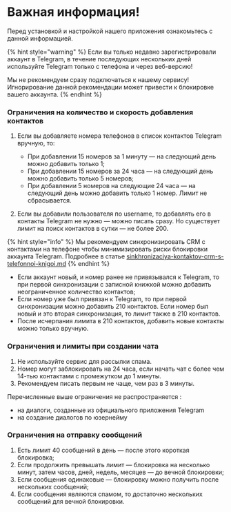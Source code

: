 # Важная информация!

Перед установкой и настройкой нашего приложения ознакомьтесь с данной информацией.

{% hint style="warning" %}
Если вы только недавно зарегистрировали аккаунт в Telegram, в течение последующих нескольких дней используйте Telegram только с телефона и через веб-версию!

Мы не рекомендуем сразу подключаться к нашему сервису! Игнорирование данной рекомендации может привести к блокировке вашего аккаунта.
{% endhint %}

### Ограничения на количество и скорость добавления контактов

1.  Если вы добавляете номера телефонов в список контактов Telegram вручную, то:

    * При добавлении  15 номеров за 1 минуту — на следующий день можно добавить только 1;
    * При добавлении 15 номеров за 24 часа — на следующий день можно добавить только 5 номеров;
    * При добавлении 5 номеров на следующие 24 часа —  на следующий день можно добавить только 1 номер. Лимит не сбрасывается.


2. Если вы добавили пользователя по username, то добавлять его в контакты Telegram не нужно — можно писать сразу. Но существует лимит на поиск контактов в сутки — не более 200.

{% hint style="info" %}
Мы рекомендуем синхронизировать CRM с контактами на телефоне чтобы минимизировать риски блокировки аккаунта Telegram. Подробнее в статье [sinkhronizaciya-kontaktov-crm-s-telefonnoi-knigoi.md](ustanovka-i-nastroika/sinkhronizaciya-kontaktov-crm-s-telefonnoi-knigoi.md "mention")
{% endhint %}

* Если аккаунт новый, и номер ранее не привязывался к Telegram, то при первой синхронизации с записной книжкой можно добавить неограниченное количество контактов;
* Если номер уже был привязан к Telegram, то при первой синхронизации можно добавить 210 контактов. Если номер был новый и это вторая синхронизация, то лимит также в 210 контактов.
* После исчерпания лимита в 210 контактов, добавить новые контакты можно только вручную.

### Ограничения и лимиты при создании чата

1. Не используйте сервис для рассылки спама.
2. Номер могут заблокировать на 24 часа, если начать чат с более чем 14-тью контактами с промежутком до 1 минуты.
3. Рекомендуем писать первым не чаще, чем раз в 3 минуты.

Перечисленные выше ограничения не распространяется :

* на диалоги, созданные из официального приложения Telegram
* на создание диалогов по юзернейму

### Ограничения на отправку сообщений

1. Есть лимит 40 сообщений в день — после этого короткая блокировка;
2. Если продолжить превышать лимит — блокировка на несколько минут, затем часов, дней, недель, месяцев — до вечной блокировки;
3. Если сообщения одинаковые — блокировку можно получить после нескольких сообщений;
4. Если сообщения являются спамом, то достаточно нескольких сообщений для вечной блокировки.
